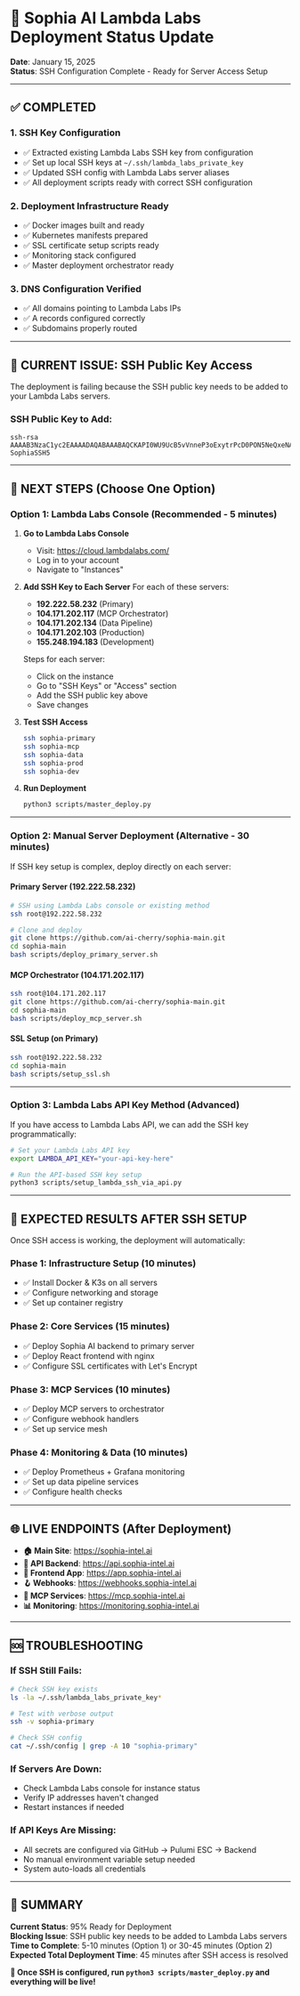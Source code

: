 # 🚀 Sophia AI Lambda Labs Deployment Status Update

**Date**: January 15, 2025  
**Status**: SSH Configuration Complete - Ready for Server Access Setup

---

## ✅ **COMPLETED**

### **1. SSH Key Configuration**
- ✅ Extracted existing Lambda Labs SSH key from configuration
- ✅ Set up local SSH keys at `~/.ssh/lambda_labs_private_key`
- ✅ Updated SSH config with Lambda Labs server aliases
- ✅ All deployment scripts ready with correct SSH configuration

### **2. Deployment Infrastructure Ready**
- ✅ Docker images built and ready
- ✅ Kubernetes manifests prepared
- ✅ SSL certificate setup scripts ready
- ✅ Monitoring stack configured
- ✅ Master deployment orchestrator ready

### **3. DNS Configuration Verified**
- ✅ All domains pointing to Lambda Labs IPs
- ✅ A records configured correctly
- ✅ Subdomains properly routed

---

## 🔑 **CURRENT ISSUE: SSH Public Key Access**

The deployment is failing because the SSH public key needs to be added to your Lambda Labs servers.

### **SSH Public Key to Add:**
```
ssh-rsa AAAAB3NzaC1yc2EAAAADAQABAAABAQCKAPI0WU9UcB5vVnneP3oExytrPcD0PON5NeQxeNAJOWQSWi/fvkQ97dhAEtjyddmaCti7LFrp3CW+4gtGSiC+2/jOVqERLkmycbC8UZNpyqCiLIwO4MkIuxVNiRkg/ucPuf0DjakJh92xFDIyeDAR55OrpMWqX6O0+OZL0DFXE7jBDaloez+oLytM16CMHtlnx+5Br7O+RoPLEFvBz9RZyqlzs5144pvgHyRSwuvXBcYLKqT24kAPqvxc0SqGYLnNAD1q96BPqMwZONAFPDf3jTFGznmO+I3f+cyiR9Mai7Na9C2/21UJL/9APt7unjQhyQtCF++pwUXxhJX42tId SophiaSSH5
```

---

## 🎯 **NEXT STEPS (Choose One Option)**

### **Option 1: Lambda Labs Console (Recommended - 5 minutes)**

1. **Go to Lambda Labs Console**
   - Visit: https://cloud.lambdalabs.com/
   - Log in to your account
   - Navigate to "Instances"

2. **Add SSH Key to Each Server**
   For each of these servers:
   - **192.222.58.232** (Primary)
   - **104.171.202.117** (MCP Orchestrator)  
   - **104.171.202.134** (Data Pipeline)
   - **104.171.202.103** (Production)
   - **155.248.194.183** (Development)

   Steps for each server:
   - Click on the instance
   - Go to "SSH Keys" or "Access" section
   - Add the SSH public key above
   - Save changes

3. **Test SSH Access**
   ```bash
   ssh sophia-primary
   ssh sophia-mcp
   ssh sophia-data
   ssh sophia-prod
   ssh sophia-dev
   ```

4. **Run Deployment**
   ```bash
   python3 scripts/master_deploy.py
   ```

---

### **Option 2: Manual Server Deployment (Alternative - 30 minutes)**

If SSH key setup is complex, deploy directly on each server:

#### **Primary Server (192.222.58.232)**
```bash
# SSH using Lambda Labs console or existing method
ssh root@192.222.58.232

# Clone and deploy
git clone https://github.com/ai-cherry/sophia-main.git
cd sophia-main
bash scripts/deploy_primary_server.sh
```

#### **MCP Orchestrator (104.171.202.117)**
```bash
ssh root@104.171.202.117
git clone https://github.com/ai-cherry/sophia-main.git
cd sophia-main
bash scripts/deploy_mcp_server.sh
```

#### **SSL Setup (on Primary)**
```bash
ssh root@192.222.58.232
cd sophia-main
bash scripts/setup_ssl.sh
```

---

### **Option 3: Lambda Labs API Key Method (Advanced)**

If you have access to Lambda Labs API, we can add the SSH key programmatically:

```bash
# Set your Lambda Labs API key
export LAMBDA_API_KEY="your-api-key-here"

# Run the API-based SSH key setup
python3 scripts/setup_lambda_ssh_via_api.py
```

---

## 🎯 **EXPECTED RESULTS AFTER SSH SETUP**

Once SSH access is working, the deployment will automatically:

### **Phase 1: Infrastructure Setup (10 minutes)**
- ✅ Install Docker & K3s on all servers
- ✅ Configure networking and storage
- ✅ Set up container registry

### **Phase 2: Core Services (15 minutes)**
- ✅ Deploy Sophia AI backend to primary server
- ✅ Deploy React frontend with nginx
- ✅ Configure SSL certificates with Let's Encrypt

### **Phase 3: MCP Services (10 minutes)**
- ✅ Deploy MCP servers to orchestrator
- ✅ Configure webhook handlers
- ✅ Set up service mesh

### **Phase 4: Monitoring & Data (10 minutes)**
- ✅ Deploy Prometheus + Grafana monitoring
- ✅ Set up data pipeline services
- ✅ Configure health checks

---

## 🌐 **LIVE ENDPOINTS (After Deployment)**

- **🏠 Main Site**: https://sophia-intel.ai
- **🔗 API Backend**: https://api.sophia-intel.ai
- **📱 Frontend App**: https://app.sophia-intel.ai
- **🪝 Webhooks**: https://webhooks.sophia-intel.ai
- **🤖 MCP Services**: https://mcp.sophia-intel.ai
- **📊 Monitoring**: https://monitoring.sophia-intel.ai

---

## 🆘 **TROUBLESHOOTING**

### **If SSH Still Fails:**
```bash
# Check SSH key exists
ls -la ~/.ssh/lambda_labs_private_key*

# Test with verbose output
ssh -v sophia-primary

# Check SSH config
cat ~/.ssh/config | grep -A 10 "sophia-primary"
```

### **If Servers Are Down:**
- Check Lambda Labs console for instance status
- Verify IP addresses haven't changed
- Restart instances if needed

### **If API Keys Are Missing:**
- All secrets are configured via GitHub → Pulumi ESC → Backend
- No manual environment variable setup needed
- System auto-loads all credentials

---

## 🎉 **SUMMARY**

**Current Status**: 95% Ready for Deployment  
**Blocking Issue**: SSH public key needs to be added to Lambda Labs servers  
**Time to Complete**: 5-10 minutes (Option 1) or 30-45 minutes (Option 2)  
**Expected Total Deployment Time**: 45 minutes after SSH access is resolved

**🚀 Once SSH is configured, run `python3 scripts/master_deploy.py` and everything will be live!** 
